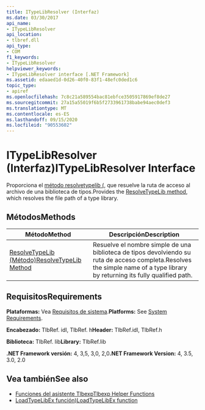 ```yaml
---
title: ITypeLibResolver (Interfaz)
ms.date: 03/30/2017
api_name:
- ITypeLibResolver
api_location:
- tlbref.dll
api_type:
- COM
f1_keywords:
- ITypeLibResolver
helpviewer_keywords:
- ITypeLibResolver interface [.NET Framework]
ms.assetid: edaaed1d-0d26-40f0-83f1-48efc0ded1c6
topic_type:
- apiref
ms.openlocfilehash: 7c8c21a589554bac81ebfce3505917869ef8de27
ms.sourcegitcommit: 27a15a55019f6b5f2733961738babe94aec0def3
ms.translationtype: MT
ms.contentlocale: es-ES
ms.lasthandoff: 09/15/2020
ms.locfileid: "90553602"
---
```

# <a name="itypelibresolver-interface"></a><span data-ttu-id="66ddd-102">ITypeLibResolver (Interfaz)</span><span class="sxs-lookup"><span data-stu-id="66ddd-102">ITypeLibResolver Interface</span></span>
<span data-ttu-id="66ddd-103">Proporciona el [método resolvetypelib (](resolvetypelib-method.md), que resuelve la ruta de acceso al archivo de una biblioteca de tipos.</span><span class="sxs-lookup"><span data-stu-id="66ddd-103">Provides the [ResolveTypeLib method](resolvetypelib-method.md), which resolves the file path of a type library.</span></span>  
  
## <a name="methods"></a><span data-ttu-id="66ddd-104">Métodos</span><span class="sxs-lookup"><span data-stu-id="66ddd-104">Methods</span></span>  
  
|<span data-ttu-id="66ddd-105">Método</span><span class="sxs-lookup"><span data-stu-id="66ddd-105">Method</span></span>|<span data-ttu-id="66ddd-106">Descripción</span><span class="sxs-lookup"><span data-stu-id="66ddd-106">Description</span></span>|  
|------------|-----------------|  
|[<span data-ttu-id="66ddd-107">ResolveTypeLib (Método)</span><span class="sxs-lookup"><span data-stu-id="66ddd-107">ResolveTypeLib Method</span></span>](resolvetypelib-method.md)|<span data-ttu-id="66ddd-108">Resuelve el nombre simple de una biblioteca de tipos devolviendo su ruta de acceso completa.</span><span class="sxs-lookup"><span data-stu-id="66ddd-108">Resolves the simple name of a type library by returning its fully qualified path.</span></span>|  
  
## <a name="requirements"></a><span data-ttu-id="66ddd-109">Requisitos</span><span class="sxs-lookup"><span data-stu-id="66ddd-109">Requirements</span></span>  
 <span data-ttu-id="66ddd-110">**Plataformas:** Vea [Requisitos de sistema](../../get-started/system-requirements.md).</span><span class="sxs-lookup"><span data-stu-id="66ddd-110">**Platforms:** See [System Requirements](../../get-started/system-requirements.md).</span></span>  
  
 <span data-ttu-id="66ddd-111">**Encabezado:** TlbRef. idl, TlbRef. h</span><span class="sxs-lookup"><span data-stu-id="66ddd-111">**Header:** TlbRef.idl, TlbRef.h</span></span>  
  
 <span data-ttu-id="66ddd-112">**Biblioteca:** TlbRef. lib</span><span class="sxs-lookup"><span data-stu-id="66ddd-112">**Library:** TlbRef.lib</span></span>  
  
 <span data-ttu-id="66ddd-113">**.NET Framework versión:** 4, 3,5, 3,0, 2,0</span><span class="sxs-lookup"><span data-stu-id="66ddd-113">**.NET Framework Version:** 4, 3.5, 3.0, 2.0</span></span>  
  
## <a name="see-also"></a><span data-ttu-id="66ddd-114">Vea también</span><span class="sxs-lookup"><span data-stu-id="66ddd-114">See also</span></span>

- [<span data-ttu-id="66ddd-115">Funciones del asistente Tlbexp</span><span class="sxs-lookup"><span data-stu-id="66ddd-115">Tlbexp Helper Functions</span></span>](index.md)
- [<span data-ttu-id="66ddd-116">LoadTypeLibEx función)</span><span class="sxs-lookup"><span data-stu-id="66ddd-116">LoadTypeLibEx function</span></span>](/previous-versions/windows/desktop/api/oleauto/nf-oleauto-loadtypelibex)
